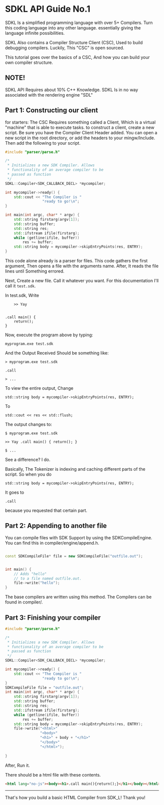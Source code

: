 # SDKL API Guide No.1
SDKL Is a simplified programming language
with over 5+ Compilers. Turn this coding language into any
other language. essentially giving the language infinite possibilities.

SDKL Also contains a Compiler Structure Client (CSC),
Used to build debugging compilers. Luckily, This "CSC" is open sourced.

This tutorial goes over the basics of a CSC, And how you can build your own
compiler structure.

## NOTE!
SDKL API Requires about 10% C++ Knowledge.
SDKL Is in no way associated with the rendering engine "SDL"
## Part 1: Constructing our client
for starters: The CSC Requires something called a Client, Which is a virtual "machine" that is able to execute tasks.
to construct a client, create a new script. Be sure you have the Compiler Client Header added. You can open a new script in the 
root directory, or add the headers to your mingw/Include. Then add the following to your script.

```c++
#include "parser/parse.h"

/*
 * Initializes a new SDK Compiler. Allows 
 * functionality of an average compiler to be 
 * passed as function
 */
SDKL::Compiler<SDK_CALLBACK_DECL> *mycompiler;

int mycompiler->ready() {
    std::cout << "The Compiler is "
                 "ready to go!\n";
}

int main(int argc, char* * argv) {
    std::string firstarg(argv[1]);
    std::string buffer;
    std::string res;
    std::ifstream ifile(firstarg);
    while (getline(ifile, buffer))
        res += buffer;
    std::string body = mycompiler->skipEntryPoints(res, ENTRY);
}
```
This code alone already is a parser for files.
This code gathers the first argument, Then opens a file with the arguments name.
After, It reads the file lines until Something errored.

Next, Create a new file. Call it whatever you want.
For this documentation I'll call it `test.sdk`.

In test.sdk, Write

```
    >> Yay
    
    
.call main() {
    return();
}

 ```
Now, execute the program above by typing:
```
myprogram.exe test.sdk
```
And the Output Received Should be something like:

```
> myprogram.exe test.sdk

.call

> ...
```

To view the entire output, Change

`std::string body = mycompiler->skipEntryPoints(res, ENTRY);`

To 

`std::cout << res << std::flush;`

The output changes to:
```
$ myprogram.exe test.sdk

>> Yay .call main() { return(); }

$ ...
```
See a difference? I do.

Basically, The Tokenizer is indexing and caching
different parts of the script. So when you do
```
std::string body = mycompiler->skipEntryPoints(res, ENTRY);
```
It goes to
```
.call
```
because you requested that certain part.

## Part 2: Appending to another file
You can compile files with SDK Support by using the SDKCompileEngine.
You can find this in compiler/engine/append.h.

```c++

const SDKCompileFile* file = new SDKCompileFile("outfile.out");


int main() {
    // Adds "hello"
    // to a file named outfile.out.
    file->write("hello");
}

```
The base compilers are written using this method.
The Compilers can be found in compiler/.
## Part 3:  Finishing your compiler

```c++
#include "parser/parse.h"

/*
 * Initializes a new SDK Compiler. Allows 
 * functionality of an average compiler to be 
 * passed as function
 */
SDKL::Compiler<SDK_CALLBACK_DECL> *mycompiler;

int mycompiler->ready() {
    std::cout << "The Compiler is "
                 "ready to go!\n";
}
SDKCompileFile file = "outfile.out";
int main(int argc, char* * argv) {
    std::string firstarg(argv[1]);
    std::string buffer;
    std::string res;
    std::ifstream ifile(firstarg);
    while (getline(ifile, buffer))
        res += buffer;
    std::string body = mycompiler->skipEntryPoints(res, ENTRY);
    file->write("<html>"
                "<body>"
                "<h1>" + body + "</h1>"
                "</body>"
                "</html>");
    
}
```
After, Run it.

There should be a html file with these contents.

```html
<html lang="no-js"><body><h1>.call main(){return();}</h1></body></html>
```
-----------
That's how you build a basic HTML Compiler from SDK_L! Thank you!